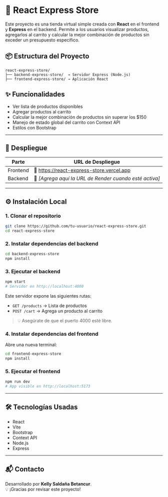 # 🛒 React Express Store

Este proyecto es una tienda virtual simple creada con **React** en el frontend y **Express** en el backend. Permite a los usuarios visualizar productos, agregarlos al carrito y calcular la mejor combinación de productos sin exceder un presupuesto específico.

## 📦 Estructura del Proyecto

```
react-express-store/
├── backend-express-store/  → Servidor Express (Node.js)
├── frontend-express-store/ → Aplicación React
```

## ✨ Funcionalidades

- Ver lista de productos disponibles
- Agregar productos al carrito
- Calcular la mejor combinación de productos sin superar los $150
- Manejo de estado global del carrito con Context API
- Estilos con Bootstrap

---

## 🚀 Despliegue

| Parte      | URL de Despliegue                                |
|------------|--------------------------------------------------|
| Frontend   | 🔗 https://react-express-store.vercel.app        |
| Backend    | 🔗 _[Agrega aquí la URL de Render cuando esté activa]_ |

---

## ⚙️ Instalación Local

### 1. Clonar el repositorio

```bash
git clone https://github.com/tu-usuario/react-express-store.git
cd react-express-store
```

### 2. Instalar dependencias del backend

```bash
cd backend-express-store
npm install
```

### 3. Ejecutar el backend

```bash
npm start
# Servidor en http://localhost:4000
```

Este servidor expone las siguientes rutas:
- `GET /products` → Lista de productos
- `POST /cart` → Agrega un producto al carrito

> 💡 Asegúrate de que el puerto 4000 esté libre.

### 4. Instalar dependencias del frontend

Abre una nueva terminal:

```bash
cd frontend-express-store
npm install
```

### 5. Ejecutar el frontend

```bash
npm run dev
# App visible en http://localhost:5173
```

---

## 🛠 Tecnologías Usadas

- React
- Vite
- Bootstrap
- Context API
- Node.js
- Express

---

## 📬 Contacto

Desarrollado por **Kelly Saldaña Betancur**.  
💡 ¡Gracias por revisar este proyecto!
